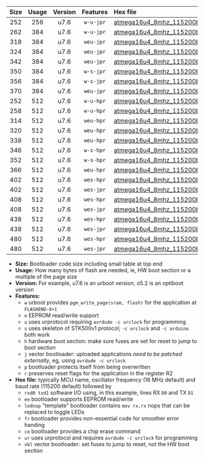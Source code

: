 |Size|Usage|Version|Features|Hex file|
|:-:|:-:|:-:|:-:|:--|
|252|256|u7.6|`w-u-jpr`|[atmega16u4_8mhz_115200bps_rxd2_txd3_ur_vbl.hex](https://raw.githubusercontent.com/stefanrueger/urboot/main/bootloaders/atmega16u4/fcpu_8mhz/115200_bps/atmega16u4_8mhz_115200bps_rxd2_txd3_ur_vbl.hex)|
|262|384|u7.6|`w-u-jpr`|[atmega16u4_8mhz_115200bps_rxd2_txd3_lednop_ur_vbl.hex](https://raw.githubusercontent.com/stefanrueger/urboot/main/bootloaders/atmega16u4/fcpu_8mhz/115200_bps/atmega16u4_8mhz_115200bps_rxd2_txd3_lednop_ur_vbl.hex)|
|318|384|u7.6|`weu-jpr`|[atmega16u4_8mhz_115200bps_rxd2_txd3_ee_ur_vbl.hex](https://raw.githubusercontent.com/stefanrueger/urboot/main/bootloaders/atmega16u4/fcpu_8mhz/115200_bps/atmega16u4_8mhz_115200bps_rxd2_txd3_ee_ur_vbl.hex)|
|324|384|u7.6|`weu-jpr`|[atmega16u4_8mhz_115200bps_rxd2_txd3_ee_lednop_ur_vbl.hex](https://raw.githubusercontent.com/stefanrueger/urboot/main/bootloaders/atmega16u4/fcpu_8mhz/115200_bps/atmega16u4_8mhz_115200bps_rxd2_txd3_ee_lednop_ur_vbl.hex)|
|342|384|u7.6|`weu-jpr`|[atmega16u4_8mhz_115200bps_rxd2_txd3_ee_lednop_fr_ur_vbl.hex](https://raw.githubusercontent.com/stefanrueger/urboot/main/bootloaders/atmega16u4/fcpu_8mhz/115200_bps/atmega16u4_8mhz_115200bps_rxd2_txd3_ee_lednop_fr_ur_vbl.hex)|
|350|384|u7.6|`w-s-jpr`|[atmega16u4_8mhz_115200bps_rxd2_txd3_vbl.hex](https://raw.githubusercontent.com/stefanrueger/urboot/main/bootloaders/atmega16u4/fcpu_8mhz/115200_bps/atmega16u4_8mhz_115200bps_rxd2_txd3_vbl.hex)|
|356|384|u7.6|`w-s-jpr`|[atmega16u4_8mhz_115200bps_rxd2_txd3_lednop_vbl.hex](https://raw.githubusercontent.com/stefanrueger/urboot/main/bootloaders/atmega16u4/fcpu_8mhz/115200_bps/atmega16u4_8mhz_115200bps_rxd2_txd3_lednop_vbl.hex)|
|370|384|u7.6|`weu-jpr`|[atmega16u4_8mhz_115200bps_rxd2_txd3_ee_lednop_fr_ce_ur_vbl.hex](https://raw.githubusercontent.com/stefanrueger/urboot/main/bootloaders/atmega16u4/fcpu_8mhz/115200_bps/atmega16u4_8mhz_115200bps_rxd2_txd3_ee_lednop_fr_ce_ur_vbl.hex)|
|252|512|u7.6|`w-u-hpr`|[atmega16u4_8mhz_115200bps_rxd2_txd3_ur.hex](https://raw.githubusercontent.com/stefanrueger/urboot/main/bootloaders/atmega16u4/fcpu_8mhz/115200_bps/atmega16u4_8mhz_115200bps_rxd2_txd3_ur.hex)|
|258|512|u7.6|`w-u-hpr`|[atmega16u4_8mhz_115200bps_rxd2_txd3_lednop_ur.hex](https://raw.githubusercontent.com/stefanrueger/urboot/main/bootloaders/atmega16u4/fcpu_8mhz/115200_bps/atmega16u4_8mhz_115200bps_rxd2_txd3_lednop_ur.hex)|
|314|512|u7.6|`weu-hpr`|[atmega16u4_8mhz_115200bps_rxd2_txd3_ee_ur.hex](https://raw.githubusercontent.com/stefanrueger/urboot/main/bootloaders/atmega16u4/fcpu_8mhz/115200_bps/atmega16u4_8mhz_115200bps_rxd2_txd3_ee_ur.hex)|
|320|512|u7.6|`weu-hpr`|[atmega16u4_8mhz_115200bps_rxd2_txd3_ee_lednop_ur.hex](https://raw.githubusercontent.com/stefanrueger/urboot/main/bootloaders/atmega16u4/fcpu_8mhz/115200_bps/atmega16u4_8mhz_115200bps_rxd2_txd3_ee_lednop_ur.hex)|
|338|512|u7.6|`weu-hpr`|[atmega16u4_8mhz_115200bps_rxd2_txd3_ee_lednop_fr_ur.hex](https://raw.githubusercontent.com/stefanrueger/urboot/main/bootloaders/atmega16u4/fcpu_8mhz/115200_bps/atmega16u4_8mhz_115200bps_rxd2_txd3_ee_lednop_fr_ur.hex)|
|346|512|u7.6|`w-s-hpr`|[atmega16u4_8mhz_115200bps_rxd2_txd3.hex](https://raw.githubusercontent.com/stefanrueger/urboot/main/bootloaders/atmega16u4/fcpu_8mhz/115200_bps/atmega16u4_8mhz_115200bps_rxd2_txd3.hex)|
|352|512|u7.6|`w-s-hpr`|[atmega16u4_8mhz_115200bps_rxd2_txd3_lednop.hex](https://raw.githubusercontent.com/stefanrueger/urboot/main/bootloaders/atmega16u4/fcpu_8mhz/115200_bps/atmega16u4_8mhz_115200bps_rxd2_txd3_lednop.hex)|
|366|512|u7.6|`weu-hpr`|[atmega16u4_8mhz_115200bps_rxd2_txd3_ee_lednop_fr_ce_ur.hex](https://raw.githubusercontent.com/stefanrueger/urboot/main/bootloaders/atmega16u4/fcpu_8mhz/115200_bps/atmega16u4_8mhz_115200bps_rxd2_txd3_ee_lednop_fr_ce_ur.hex)|
|402|512|u7.6|`wes-hpr`|[atmega16u4_8mhz_115200bps_rxd2_txd3_ee.hex](https://raw.githubusercontent.com/stefanrueger/urboot/main/bootloaders/atmega16u4/fcpu_8mhz/115200_bps/atmega16u4_8mhz_115200bps_rxd2_txd3_ee.hex)|
|402|512|u7.6|`wes-jpr`|[atmega16u4_8mhz_115200bps_rxd2_txd3_ee_vbl.hex](https://raw.githubusercontent.com/stefanrueger/urboot/main/bootloaders/atmega16u4/fcpu_8mhz/115200_bps/atmega16u4_8mhz_115200bps_rxd2_txd3_ee_vbl.hex)|
|408|512|u7.6|`wes-hpr`|[atmega16u4_8mhz_115200bps_rxd2_txd3_ee_lednop.hex](https://raw.githubusercontent.com/stefanrueger/urboot/main/bootloaders/atmega16u4/fcpu_8mhz/115200_bps/atmega16u4_8mhz_115200bps_rxd2_txd3_ee_lednop.hex)|
|408|512|u7.6|`wes-jpr`|[atmega16u4_8mhz_115200bps_rxd2_txd3_ee_lednop_vbl.hex](https://raw.githubusercontent.com/stefanrueger/urboot/main/bootloaders/atmega16u4/fcpu_8mhz/115200_bps/atmega16u4_8mhz_115200bps_rxd2_txd3_ee_lednop_vbl.hex)|
|438|512|u7.6|`wes-hpr`|[atmega16u4_8mhz_115200bps_rxd2_txd3_ee_lednop_fr.hex](https://raw.githubusercontent.com/stefanrueger/urboot/main/bootloaders/atmega16u4/fcpu_8mhz/115200_bps/atmega16u4_8mhz_115200bps_rxd2_txd3_ee_lednop_fr.hex)|
|438|512|u7.6|`wes-jpr`|[atmega16u4_8mhz_115200bps_rxd2_txd3_ee_lednop_fr_vbl.hex](https://raw.githubusercontent.com/stefanrueger/urboot/main/bootloaders/atmega16u4/fcpu_8mhz/115200_bps/atmega16u4_8mhz_115200bps_rxd2_txd3_ee_lednop_fr_vbl.hex)|
|480|512|u7.6|`wes-hpr`|[atmega16u4_8mhz_115200bps_rxd2_txd3_ee_lednop_fr_ce.hex](https://raw.githubusercontent.com/stefanrueger/urboot/main/bootloaders/atmega16u4/fcpu_8mhz/115200_bps/atmega16u4_8mhz_115200bps_rxd2_txd3_ee_lednop_fr_ce.hex)|
|480|512|u7.6|`wes-jpr`|[atmega16u4_8mhz_115200bps_rxd2_txd3_ee_lednop_fr_ce_vbl.hex](https://raw.githubusercontent.com/stefanrueger/urboot/main/bootloaders/atmega16u4/fcpu_8mhz/115200_bps/atmega16u4_8mhz_115200bps_rxd2_txd3_ee_lednop_fr_ce_vbl.hex)|

- **Size:** Bootloader code size including small table at top end
- **Usage:** How many bytes of flash are needed, ie, HW boot section or a multiple of the page size
- **Version:** For example, u7.6 is an urboot version, o5.2 is an optiboot version
- **Features:**
  + `w` urboot provides `pgm_write_page(sram, flash)` for the application at `FLASHEND-4+1`
  + `e` EEPROM read/write support
  + `u` uses urprotocol requiring `avrdude -c urclock` for programming
  + `s` uses skeleton of STK500v1 protocol; `-c urclock` and `-c arduino` both work
  + `h` hardware boot section: make sure fuses are set for reset to jump to boot section
  + `j` vector bootloader: uploaded applications *need to be patched externally*, eg, using `avrdude -c urclock`
  + `p` bootloader protects itself from being overwritten
  + `r` preserves reset flags for the application in the register R2
- **Hex file:** typically MCU name, oscillator frequency (16 MHz default) and baud rate (115200 default) followed by
  + `rxd0 txd1` software I/O using, in this example, lines RX `D0` and TX `D1`
  + `ee` bootloader supports EEPROM read/write
  + `lednop` "template" bootloader contains `mov rx,rx` nops that can be replaced to toggle LEDs
  + `fr` bootloader provides non-essential code for smoother error handing
  + `ce` bootloader provides a chip erase command
  + `ur` uses urprotocol and requires `avrdude -c urclock` for programming
  + `vbl` vector bootloader: set fuses to jump to reset, not the HW boot section
